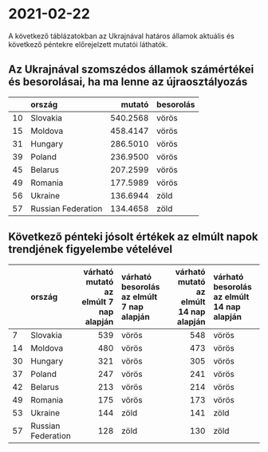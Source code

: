 # 2021-02-22
A következő táblázatokban az Ukrajnával határos államok aktuális és következő péntekre előrejelzett mutatói láthatók.
## Az Ukrajnával szomszédos államok számértékei és besorolásai, ha ma lenne az újraosztályozás

|   |ország             |   mutató|besorolás |
|:--|:------------------|--------:|:---------|
|10 |Slovakia           | 540.2568|vörös     |
|15 |Moldova            | 458.4147|vörös     |
|31 |Hungary            | 286.5010|vörös     |
|39 |Poland             | 236.9500|vörös     |
|45 |Belarus            | 207.2599|vörös     |
|49 |Romania            | 177.5989|vörös     |
|56 |Ukraine            | 136.6944|zöld      |
|57 |Russian Federation | 134.4658|zöld      |
## Következő pénteki jósolt értékek az elmúlt napok trendjének figyelembe vételével
|   |ország             | várható mutató az elmúlt 7 nap alapján|várható besorolás az elmúlt 7 nap alapján | várható mutató az elmúlt 14 nap alapján|várható besorolás az elmúlt 14 nap alapján |
|:--|:------------------|--------------------------------------:|:-----------------------------------------|---------------------------------------:|:------------------------------------------|
|7  |Slovakia           |                                    539|vörös                                     |                                     548|vörös                                      |
|14 |Moldova            |                                    480|vörös                                     |                                     473|vörös                                      |
|30 |Hungary            |                                    321|vörös                                     |                                     305|vörös                                      |
|37 |Poland             |                                    247|vörös                                     |                                     241|vörös                                      |
|42 |Belarus            |                                    213|vörös                                     |                                     214|vörös                                      |
|49 |Romania            |                                    175|vörös                                     |                                     173|vörös                                      |
|53 |Ukraine            |                                    144|zöld                                      |                                     141|zöld                                       |
|57 |Russian Federation |                                    128|zöld                                      |                                     130|zöld                                       |
